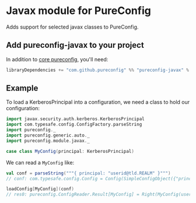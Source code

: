 # Javax module for PureConfig

Adds support for selected javax classes to PureConfig.

## Add pureconfig-javax to your project

In addition to [core pureconfig](https://github.com/pureconfig/pureconfig), you'll need:

```scala
libraryDependencies += "com.github.pureconfig" %% "pureconfig-javax" % "0.10.1"
```

## Example

To load a KerberosPrincipal into a configuration, we need a class to hold our configuration:

```scala
import javax.security.auth.kerberos.KerberosPrincipal
import com.typesafe.config.ConfigFactory.parseString
import pureconfig._
import pureconfig.generic.auto._
import pureconfig.module.javax._

case class MyConfig(principal: KerberosPrincipal)
```

We can read a `MyConfig` like:
```scala
val conf = parseString("""{ principal: "userid@tld.REALM" }""")
// conf: com.typesafe.config.Config = Config(SimpleConfigObject({"principal":"userid@tld.REALM"}))

loadConfig[MyConfig](conf)
// res0: pureconfig.ConfigReader.Result[MyConfig] = Right(MyConfig(userid@tld.REALM))
```


